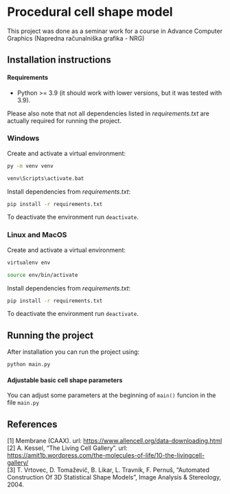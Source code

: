 # Procedural cell shape model

This project was done as a seminar work for a course in Advance Computer Graphics (Napredna računalniška grafika - NRG)

## Installation instructions

#### Requirements
- Python >= 3.9 (it should work with lower versions, but it was tested with 3.9).  

Please also note that not all dependencies listed in _requirements.txt_ are actually required for running the project.

### Windows

Create and activate a virtual environment:

```bash
py -m venv venv
```

```bash
venv\Scripts\activate.bat
```

Install dependencies from _requirements.txt_:

```bash
pip install -r requirements.txt
```

To deactivate the environment run `deactivate`.

### Linux and MacOS

Create and activate a virtual environment:
```bash
virtualenv env
```

```bash
source env/bin/activate
```

Install dependencies from _requirements.txt_:

```bash
pip install -r requirements.txt
```
To deactivate the environment run `deactivate`.

## Running the project
After installation you can run the project using:
```bash
python main.py
```  

#### Adjustable basic cell shape parameters
You can adjust some parameters at the beginning of `main()` funcion in the file `main.py`

## References
[1] Membrane (CAAX). url: https://www.allencell.org/data-downloading.html  
[2] A. Kessel, “The Living Cell Gallery”. url: https://amit1b.wordpress.com/the-molecules-of-life/10-the-livingcell-gallery/  
[3] T. Vrtovec, D. Tomaževič, B. Likar, L. Travnik, F. Pernuš, “Automated Construction Of 3D Statistical Shape Models”, Image Analysis & Stereology, 2004.  

